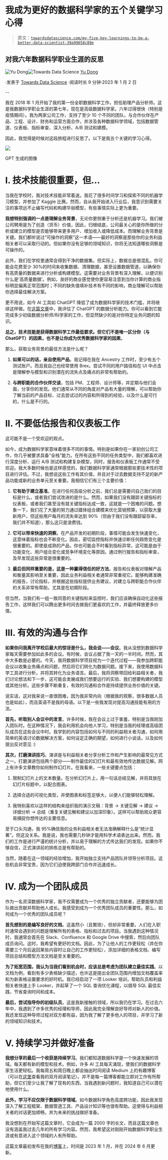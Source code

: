 # 我成为更好的数据科学家的五个关键学习心得

> 原文：[`towardsdatascience.com/my-five-key-learnings-to-be-a-better-data-scientist-39a99658c89e`](https://towardsdatascience.com/my-five-key-learnings-to-be-a-better-data-scientist-39a99658c89e)

## 对我六年数据科学职业生涯的反思

[](https://ydong029.medium.com/?source=post_page-----39a99658c89e--------------------------------)![Yu Dong](https://ydong029.medium.com/?source=post_page-----39a99658c89e--------------------------------)[](https://towardsdatascience.com/?source=post_page-----39a99658c89e--------------------------------)![Towards Data Science](https://towardsdatascience.com/?source=post_page-----39a99658c89e--------------------------------) [Yu Dong](https://ydong029.medium.com/?source=post_page-----39a99658c89e--------------------------------)

·发表于 [Towards Data Science](https://towardsdatascience.com/?source=post_page-----39a99658c89e--------------------------------) ·阅读时长 9 分钟·2023 年 1 月 2 日

--

我在 2018 年 1 月开始了我的第一份全职数据科学工作，担任助理产品分析师。这是我数据科学职业生涯的第七年，现在是高级数据科学家。六年过得很快（特别是疫情期间）。我为两家公司工作，支持了至少 10 个不同的团队，与合作伙伴在产品、工程、设计、财务和运营方面合作，并涉及各种数据科学领域，包括数据管道、仪表板、指标审查、深入分析、A/B 测试和建模。

因此，我觉得是时候对这段旅程进行反思了。以下是我五个关键的学习心得。

![](img/57bb97c2648e24f47237fc7ab2be50dc.png)

GPT 生成的图像

# I. 技术技能很重要，但…

当我在学校时，我对技术技能非常着迷。我花了很多时间学习和探索不同的机器学习模型，并参加了 Kaggle 比赛。然而，自从我开始进入行业后，我意识到需要关注的事项远不止编写代码和构建华丽模型，有些事情实际上更为重要。

**我想特别强调的一点是理解业务背景**，无论你更侧重于分析还是机器学习。我们被公司聘用是为了创造（货币）价值，因此，归根结底，公司最关心的是你所做的分析或建立的模型是否能够带来更多用户、增加收入或降低成本。而理解业务背景是关键。我们都听说过“可操作的洞察”这一术语——最好的洞察是那些你的业务利益相关者可以采取行动的。但如果你没有足够的领域知识，你将无法知道哪些洞察是可操作的。

此外，我们在学校里通常会得到干净的数据集。但实际上，数据总是很混乱。你可能会花费至少 30%的时间来收集数据、清理数据，甚至设置数据管道，以确保你有高质量的数据来进行分析或构建模型。这需要对业务背景有深入理解，以便识别什么是‘高质量数据’。例如，良好的商业感觉使你更容易注意到当你计算的商业指标明显偏离正常范围时；不同的缺失值填补技术有不同的影响，商业理解可以帮助你选择最佳解决方案。

更不用说，如今 AI 工具如 ChatGPT 降低了成为数据科学家的技术门槛，并将继续这样做。在[这篇文章](https://medium.com/towards-data-science/evaluating-chatgpt-in-data-science-churn-prediction-analysis-as-an-example-feec7edc23af)中，我评估了 ChatGPT 的数据分析能力。你可以看到它能完成多少初级数据分析师/科学家的工作，但显然缺少的是对你特定业务问题的知识。

**总之，技术技能是获得数据科学工作最低要求。但它们不是唯一区分你（与 ChatGPT）的因素，也不是让你成为优秀数据科学家的因素**。

那么，获取业务背景的最佳方法是什么呢？

1.  **如果可以的话，亲自使用产品**。我记得在我在 Ancestry 工作时，至少有五个测试账户。而且我自己也经常使用 Brex。尝试不同的用户路径和在 UI 中点击是理解参与模型和识别潜在的流失点及痛点的非常有帮助的。

1.  **与跨职能的合作伙伴交谈**，包括 PM、工程师、设计师等，并定期与他们会面，分享你的发现。他们通常从不同的角度对产品有大量的理解，可以帮助你了解当前的产品目标、过去尝试过的内容和所得到的经验，以及什么是可行的，什么是不行的。

# II. 不要低估报告和仪表板工作

这可能不是一个受欢迎的观点。

如今，成为数据科学家意味着很多不同的事情。特别是如果你在一家初创公司工作，你几乎被要求具备“全栈”能力。在所有这些不同的任务类型中，我们都喜欢进行深度分析、运行 A/B 测试和构建复杂模型，同时，报告和仪表板工作通常不受欢迎。我大多数时候也是这样感觉的，我们数据科学家通常根据那些更技术性的项目进行评估。不过，我想说这些工作有其价值，并且对于过去数据支持不足的新产品功能或新的业务单元至关重要。我相信它们有三个主要价值：

1.  **它有助于建立基准**。在进行任何高级分析之前，我们总是需要问自己我们的目标是什么，或者我们尝试改进的是什么。然而，如果我们没有跟踪关键指标的仪表板，或者我们甚至没有就关键指标达成一致，这就是一个困难的问题。想象一下，我们花了大量的努力通过媒体组合建模来优化营销预算，以获取大量新用户，但这些用户每月的流失率达到 90%（但由于我们没有跟踪留存率，我们并不知道），那么这只是浪费钱。

1.  **它可以带来快速的洞察**。在产品开发的初期阶段，事情可能会发生快速变化，这意味着指标也会不断变化。因此，密切监控指标并快速诊断任何趋势变化是很重要的。即使是成熟的产品，你也可能会不时看到指标异常，这可能是由于功能变化、用户组合变化或竞争环境变化等原因。通过例行报告和指标审查，及早发现这些异常是很重要的。

1.  **最后但同样重要的是，这是一种赢得信任的好方法**。报告和仪表板对理解产品和衡量其影响至关重要，因此业务利益相关者通常非常重视它。能够构建准确的报告，讨论指标，并根据这些指标提供业务建议，对建立与跨职能合作伙伴的关系非常有帮助，尤其是在初期阶段。

但当然，当我们有一组一致同意的关键指标来监控时，我们应该确保自动化这些报告工作，这样我们可以腾出更多时间去做我们更喜欢的工作，并最终释放更多价值。

# III. 有效的沟通与合作

**如果你问我离开学校后最大的惊讶是什么，我会说——会议**。我从没想到数据科学家每天需要参加如此多的会议。有时候，会议占据了我一天的一半时间。然而，其中大多数是必要的。今天，我将数据科学项目视为一个迭代过程——我参加跨职能会议以收集业务痛点和问题，然后将它们转化为数据问题。接下来，我使用数据科学工具进行分析，并将其转化为业务语言。最后，我将洞察带回给利益相关者，我们讨论想法和下一步，这可能会发展成我们想要运行的实验、我们想要构建的模型或其他分析。这些步骤不断重复，有效的沟通和合作是持续提供业务价值的关键。

说实话，这对我来说一直很困难，因为我非常内向（根据我的观察，很多数据人员也是如此），而且英语不是我的母语。以下是一些我发现对提高沟通技能有用的方法。

**首先，听取别人会议中的发言**。许多时候，我在会议上过于害羞，特别是当我刚加入团队时。在这种情况下，我会利用机会向他人学习，特别是当我的经理或高级团队成员在这些会议中时。我学到的内容包括如何与不同的利益相关者沟通，如何用简单的英语讨论数据解决方案，如何设定正确的期望，如何进行小谈话，以及如何提出反对意见 :)

**其次，打磨演讲技巧**。演讲是与利益相关者分享分析工作和产生影响的最常见方式之一。打磨演讲包括两个部分——制作最佳的幻灯片和最有效地传达数据见解。网上有许多文章教你如何制作幻灯片。在我看来，一些关键要点包括：

1.  限制幻灯片上的文本数量。在分析幻灯片上，用一句话总结见解，并将其放在幻灯片标题中，以配合图表。

1.  选择合适的可视化类型，并使图表和标签足够大，以便人们能够轻松理解。

1.  我特别喜欢以这样的结构来组织我的演示文稿：背景 -> 关键见解 -> 建议 -> 详细分析 -> 总结（重复关键见解和建议以加深印象）。这样可以帮助观众更容易捕捉你想传达的主要信息。

至于口头沟通，我 95%确信我的业务利益相关者无法准确解释什么是“统计显著”。但这没关系。我是说，我也需要几秒钟才能用科学术语表达出来。然而，我们的工作是进行严谨的统计分析，并以易于理解的方式传达我们的发现。如果你不够自信，正式演讲前的排练总是有帮助的。

当然，随着在这一领域的经验增加，我开始独立支持产品团队并领导分析项目。这些机会非常宝贵，因为它们迫使我跨部门合作并迅速成长。

# IV. 成为一个团队成员

作为一名资深数据科学家，我不仅需要成为一个优秀的独立贡献者，还要能够为团队做出贡献并帮助他人成长。我感受到成为一个优秀团队成员的重要性。那么，如何成为一个优秀的团队成员呢？

**首先想到的是编写良好的文档**。这虽然小（且繁琐），但却非常重要。人们在入职时通常会遇到的问题是理解所有的表格、指标和过去的项目。当我遇到这种情况时，我通常会首先在 Slack、Confluence 和 Google Drive 中搜索，然后向团队成员询问。这时，我希望有更好的文档。因此，为了让他人的工作更轻松（并在你需要三个月后返回某些内容时让自己的工作更轻松），添加详细的表格文档、编写项目总结和模型方法文档是至关重要的。

**为了拓宽范围，我认为当我们看到机会时，应该总是考虑为团队建立最佳实践**。以文档为例，看到有多少表格缺少描述，也许这是提出全团队范围内增加文档覆盖率和为新表格设置要求的好时机。我已经启动了一项 Looker 培训，帮助队员和利益相关者快速上手 Looker，并起草了一个 SQL 查询优化课程，以倡导 SQL 最佳实践，节省查询时间和成本。

**最后，尝试指导你的初级队员**。这是我新接触的领域，所以我仍在学习。在过去六年中，我遇到了许多优秀的经理和导师，因此我完全理解良好导师对新人的价值。我还发现这种导师过程对双方都有益，因为我了解了更多他人的项目，并学习了新的领域知识和技术。

# V. 持续学习并做好准备

**我想分享的最后一个收获是持续学习**。我们都知道数据科学是一个快速发展的领域。每天都有新的模型和技术。例如，许多 AI 工具每天涌现，使我们的数据科学家生活更轻松。我每周五和周日晚上都会抽出时间阅读 Medium 上的有趣博客（可以在[这里](https://yudong-94.github.io/personal-website/tags/#reading-notes)查看我的双月阅读笔记）。并不是每一篇博客都能立即对工作有所帮助，但它们至少让我了解了现有的东西，当我遇到新问题时，我知道自己可以潜在地使用什么。

**此外，学习不应仅限于数据科学领域**。如今数据科学角色高度跨功能，因此我发现深入了解工程框架、数据管道工具、产品设计知识等也很有帮助。这使得与利益相关者的对话更加顺畅，并为未来的挑战做好准备。

我没想到在开始写这篇文章时，它会成为一篇 2000 字的长文，而且这篇文章也没有涵盖我过去几年的所有学习内容。然而，我希望这对刚刚开始数据科学职业生涯或有意进入这个领域的人有所帮助。

这篇文章最初发布在我的[博客](https://yudong-94.github.io/personal-website/blog/FiveYearsInMyCareer/)上，时间是 2023 年 1 月，并在 2024 年 6 月更新。
